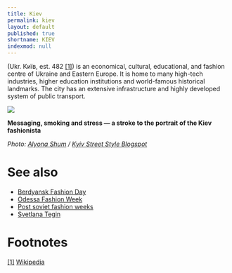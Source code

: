 ```yaml
---
title: Kiev
permalink: kiev
layout: default
published: true
shortname: KIEV
indexmod: null
---
```


(Ukr. Київ, est. 482 <span id="a1">[\[1\]](#f1)</span>) is an economical, cultural, educational, and fashion centre of Ukraine and Eastern Europe. It is home to many high-tech industries, higher education institutions and world-famous historical landmarks. The city has an extensive infrastructure and highly developed system of public transport.

![](https://2.bp.blogspot.com/-h-2t-2Z6Phk/WACak7IeAnI/AAAAAAAAF4Q/N3Dhj6FbEywugFFu6wjx8XQVTfIThbYfwCLcB/s1600/005.jpg)

**Messaging, smoking and stress — a stroke to the portrait of the Kiev fashionista**

*Photo: [Alyona Shum](shum-alyona) / [Kyiv Street Style Blogspot](http://kyivstreetstyle.blogspot.com/)*



# See also

+ [Berdyansk Fashion Day](berdyansk-fashion-day)
+ [Odessa Fashion Week](odessa-fashion-week)
+ [Post soviet fashion weeks](post-soviet-fashion-weeks)
+ [Svetlana Tegin](tegin-svetlana)


# Footnotes

[[1]](#a1) <span id="f1"></span> [Wikipedia](https://en.wikipedia.org/wiki/Kiev)

